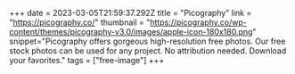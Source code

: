 +++
date = 2023-03-05T21:59:37.292Z
title = "Picography"
link = "https://picography.co/"
thumbnail = "https://picography.co/wp-content/themes/picography-v3.0/images/apple-icon-180x180.png"
snippet="Picography offers gorgeous high-resolution free photos. Our free stock photos can be used for any project. No attribution needed. Download your favorites."
tags = ["free-image"]
+++
